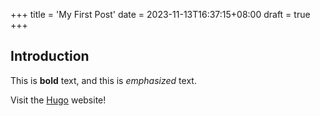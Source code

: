 +++
title = 'My First Post'
date = 2023-11-13T16:37:15+08:00
draft = true
+++

## Introduction

This is **bold** text, and this is *emphasized* text.

Visit the [Hugo](https://gohugo.io) website!